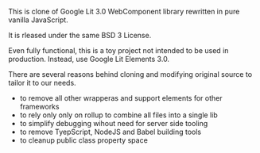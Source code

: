 This is clone of Google Lit 3.0 WebComponent library rewritten in pure vanilla JavaScript.

It is rleased under the same BSD 3 License.

Even fully functional, this is a toy project not intended to be used in production.
Instead, use Google Lit Elements 3.0.

There are several reasons behind cloning and modifying original source to tailor it to our needs.
 - to remove all other wrapperas and support elements for other frameworks
 - to rely only only on rollup to combine all files into a single lib
 - to simplify debugging wihout need for server side tooling
 - to remove TyepScript, NodeJS and Babel building tools
 - to cleanup public class property space
